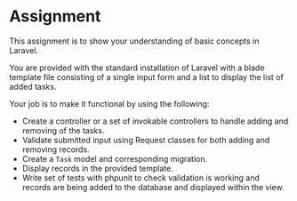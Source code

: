 # Assignment

This assignment is to show your understanding of basic concepts in Laravel.

You are provided with the standard installation of Laravel with a blade template file consisting of a single input form
and a list to display the list of added tasks.

Your job is to make it functional by using the following:

- Create a controller or a set of invokable controllers to handle adding and removing of the tasks.
- Validate submitted input using Request classes for both adding and removing records.
- Create a `Task` model and corresponding migration.
- Display records in the provided template.
- Write set of tests with phpunit to check validation is working and records are being added to the database and
  displayed within the view.
